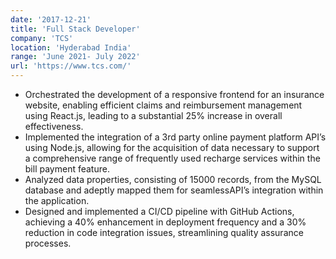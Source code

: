 ```yaml
---
date: '2017-12-21'
title: 'Full Stack Developer'
company: 'TCS'
location: 'Hyderabad India'
range: 'June 2021- July 2022'
url: 'https://www.tcs.com/'
---
```


- Orchestrated the development of a responsive frontend for an insurance website, enabling efficient claims and reimbursement management using React.js, leading to a substantial 25% increase in overall effectiveness.
- Implemented the integration of a 3rd party online payment platform API’s using Node.js, allowing for the acquisition of data necessary to support a comprehensive range of frequently used recharge services within the bill payment feature.
- Analyzed data properties, consisting of 15000 records, from the MySQL database and adeptly mapped them for seamlessAPI’s integration within the application.
- Designed and implemented a CI/CD pipeline with GitHub Actions, achieving a 40% enhancement in deployment frequency and a 30% reduction in code integration issues, streamlining quality assurance processes.




